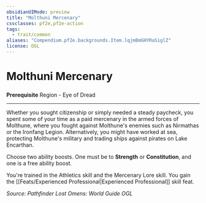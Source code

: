 ```yaml
---
obsidianUIMode: preview
title: "Molthuni Mercenary"
cssclasses: pf2e,pf2e-action
tags:
  - trait/common
aliases: "Compendium.pf2e.backgrounds.Item.lqjmBmGHYRaSiglZ"
license: OGL
---
```

# Molthuni Mercenary

### 






**Prerequisite** Region - Eye of Dread

* * *

Whether you sought citizenship or simply needed a steady paycheck, you spent some of your time as a paid mercenary in the armed forces of Molthune, where you fought against Molthune's enemies such as Nirmathas or the Ironfang Legion. Alternatively, you might have worked at sea, protecting Molthune's military and trading ships against pirates on Lake Encarthan.

Choose two ability boosts. One must be to **Strength** or **Constitution**, and one is a free ability boost.

You're trained in the Athletics skill and the Mercenary Lore skill. You gain the [[Feats/Experienced Professional|Experienced Professional]] skill feat.

*Source: Pathfinder Lost Omens: World Guide*
*OGL*